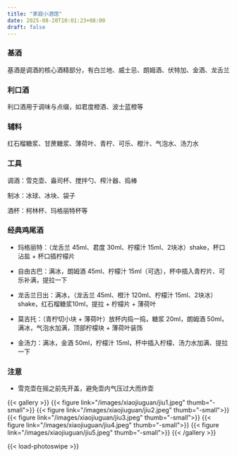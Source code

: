 ```yaml
---
title: "家庭小酒馆"
date: 2025-08-20T10:01:23+08:00
draft: false
---
```


### 基酒

基酒是调酒的核心酒精部分，有白兰地、威士忌、朗姆酒、伏特加、金酒、龙舌兰

### 利口酒

利口酒用于调味与点缀，如君度橙酒、波士蓝橙等

### 辅料

红石榴糖浆、甘蔗糖浆、薄荷叶、青柠、可乐、橙汁、气泡水、汤力水

### 工具

调酒：雪克壶、盎司杯、搅拌勺、榨汁器、捣棒

制冰：冰球、冰块、袋子

酒杯：柯林杯、玛格丽特杯等

### 经典鸡尾酒

- 玛格丽特：（龙舌兰 45ml、君度 30ml、柠檬汁 15ml、2块冰）shake，杯口沾盐 + 杯口插柠檬片

- 自由古巴：满冰，朗姆酒 45ml、柠檬汁 15ml（可选），杯中插入青柠片、可乐补满，提拉一下

- 龙舌兰日出：满冰，（龙舌兰 45ml、橙汁 120ml、柠檬汁 15ml、2块冰）shake，红石榴糖浆10ml，提拉 + 柠檬片 + 薄荷叶

- 莫吉托：（青柠切小块 + 薄荷叶）放杯内捣一捣，糖浆 20ml，朗姆酒 50ml，满冰，气泡水加满，顶部柠檬块 + 薄荷叶装饰

- 金汤力：满冰，金酒 50ml，柠檬汁 15ml，杯中插入柠檬、汤力水加满、提拉一下

### 注意

- 雪克壶在摇之前先开盖，避免壶内气压过大而炸壶

{{< gallery >}}
  {{< figure link="/images/xiaojiuguan/jiu1.jpeg" thumb="-small">}}
  {{< figure link="/images/xiaojiuguan/jiu2.jpeg" thumb="-small">}}
  {{< figure link="/images/xiaojiuguan/jiu3.jpeg" thumb="-small">}}
  {{< figure link="/images/xiaojiuguan/jiu4.jpeg" thumb="-small">}}
  {{< figure link="/images/xiaojiuguan/jiu5.jpeg" thumb="-small">}}
{{< /gallery >}}

{{< load-photoswipe >}}